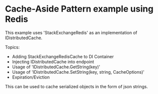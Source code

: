 # Cache-Aside Pattern example using Redis

This example uses 'StackExchangeRedis' as an implementation of IDistributedCache.

Topics:
* Adding StackExchangeRedisCache to DI Container
* Injecting IDistributedCache into endpoint
* Usage of 'IDistributedCache.GetString(key)'
* Usage of 'IDistributedCache.SetString(key, string, CacheOptions)'
* Expiration/Eviction

This can be used to cache serialized objects in the form of json strings.
